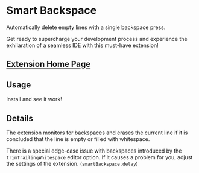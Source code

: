 # Smart Backspace

Automatically delete empty lines with a single backspace press.

Get ready to supercharge your development process and experience the exhilaration of a seamless IDE with this must-have extension!

## [Extension Home Page](https://marketplace.visualstudio.com/items?itemName=Eshnek.smart-backspace&ssr=false)

## Usage

Install and see it work!

## Details

The extension monitors for backspaces and erases the current line if it is concluded that the line is empty or filled with whitespace.

There is a special edge-case issue with backspaces introduced by the `trimTrailingWhitespace` editor option. If it causes a problem for you, adjust the settings of the extension. (`smartBackspace.delay`)
